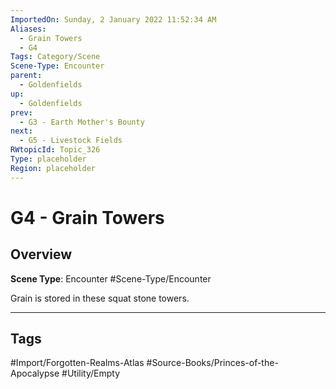 ```yaml
---
ImportedOn: Sunday, 2 January 2022 11:52:34 AM
Aliases:
  - Grain Towers
  - G4
Tags: Category/Scene
Scene-Type: Encounter
parent:
  - Goldenfields
up:
  - Goldenfields
prev:
  - G3 - Earth Mother's Bounty
next:
  - G5 - Livestock Fields
RWtopicId: Topic_326
Type: placeholder
Region: placeholder
---
```

# G4 - Grain Towers
## Overview
**Scene Type**: Encounter
#Scene-Type/Encounter

Grain is stored in these squat stone towers.


---
## Tags
#Import/Forgotten-Realms-Atlas #Source-Books/Princes-of-the-Apocalypse #Utility/Empty

